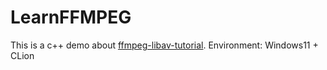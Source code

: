 # LearnFFMPEG
This is a c++ demo about [ffmpeg-libav-tutorial](https://github.com/leandromoreira/ffmpeg-libav-tutorial).
Environment: Windows11 + CLion
